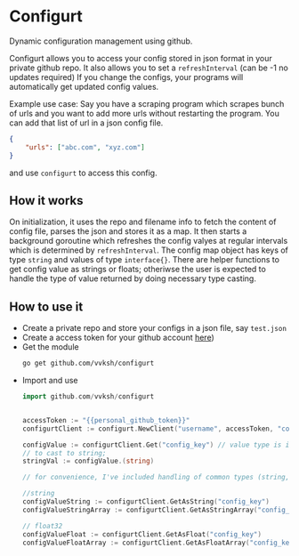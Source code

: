 # Configurt
Dynamic configuration management using github.

Configurt allows you to access your config stored in json format in your private github repo. It also allows you to set a `refreshInterval` (can be -1 no updates required)
If you change the configs, your programs will automatically get updated config values.

Example use case: Say  you have a scraping program which scrapes bunch of urls and you want to add more urls without restarting the program. You can add that list of url in a json config file.
```json
{
    "urls": ["abc.com", "xyz.com"]
}
```
and use `configurt` to access this config.

## How it works
On initialization, it uses the repo and filename info to fetch the content of config file, parses the json and stores it as a map. It then starts a background goroutine which refreshes the config valyes at regular intervals which is determined by `refreshInterval`.
The config map object has keys of type `string` and values of type `interface{}`. There are helper functions to get config value as strings or floats; otheriwse the user is expected to handle the type of value returned by doing necessary type casting.

## How to use it
- Create a private repo and store your configs in a json file, say `test.json` 
- Create a access token for your github account [here](https://github.com/settings/tokens))
- Get the module
    ```bash
    go get github.com/vvksh/configurt
    ```
- Import and use 
    ```go
    import github.com/vvksh/configurt
    

    accessToken := "{{personal_github_token}}"
    configurtClient := configurt.NewClient("username", accessToken, "configRepo", "configFileName", 5* time.Minute) //refresh interval set to 5 min

    configValue := configurtClient.Get("config_key") // value type is interface{}, you will need to do proper casting 
    // to cast to string;
    stringVal := configValue.(string)

    // for convenience, I've included handling of common types (string, float64)

    //string    
    configValueString := configurtClient.GetAsString("config_key")
    configValueStringArray := configurtClient.GetAsStringArray("config_key")

    // float32
    configValueFloat := configurtClient.GetAsFloat("config_key")
    configValueFloatArray := configurtClient.GetAsFloatArray("config_key")

    ```